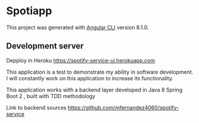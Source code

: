 # Spotiapp

This project was generated with [Angular CLI](https://github.com/angular/angular-cli) version 8.1.0.

## Development server

Depploy in Heroku
https://spotify-service-ui.herokuapp.com

This application is a test to demonstrate my ability in software development. I will constantly work on this application to increase its functionality.

This application works with a backend layer developed in Java 8 Spring Boot 2 , built with TDD methodology

Link to backend sources https://github.com/mfernandez4060/spotify-service
